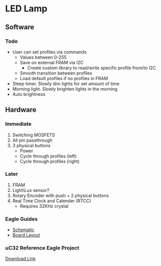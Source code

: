 # LED Lamp

## Software
### Todo
- User can set profiles via commands
  - Values between 0-255
  - Save on external FRAM via I2C
    - Create custom library to read/write specific profile from/to I2C
  - Smooth transition between profiles
  - Load default profiles if no profiles in FRAM 
- Sleep timer. Slowly dim lights for set amount of time 
- Morning light. Slowly brighten lights in the morning 
- Auto brightness

## Hardware
### Immediate
1. Switching MOSFETS
2. All pin passthrough
3. 3 physical buttons  
    - Power
    - Cycle through profiles (left)
    - Cycle through profiles (right)
### Later
1. FRAM
2. Light\Lux sensor?
3. Rotary Encoder with push + 2 physical buttons
4. Real Time Clock and Calender (RTCC)  
    - Requires 32KHz crystal
### Eagle Guides
- [Schematic](https://learn.sparkfun.com/tutorials/using-eagle-schematic/all)
- [Board Layout](https://learn.sparkfun.com/tutorials/using-eagle-board-layout/all)
### uC32 Reference Eagle Project
[Download Link](https://reference.digilentinc.com/_media/reference/microprocessor/uc32/chipkit_uc32_bysa_a.zip)
